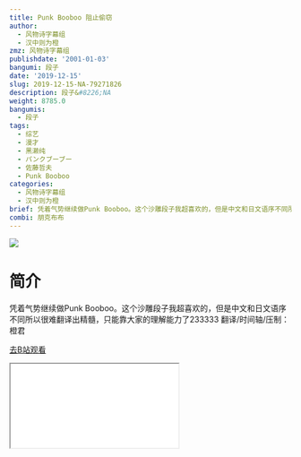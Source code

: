 ```yaml
---
title: Punk Booboo 阻止偷窃
author:
  - 风物诗字幕组
  - 汉中则为橙
zmz: 风物诗字幕组
publishdate: '2001-01-03'
bangumi: 段子
date: '2019-12-15'
slug: 2019-12-15-NA-79271826
description: 段子&#8226;NA
weight: 8785.0
bangumis:
  - 段子
tags:
  - 综艺
  - 漫才
  - 黑濑纯
  - パンクブーブー
  - 佐藤哲夫
  - Punk Booboo
categories:
  - 风物诗字幕组
  - 汉中则为橙
brief: 凭着气势继续做Punk Booboo。这个沙雕段子我超喜欢的，但是中文和日文语序不同所以很难翻译出精髓，只能靠大家的理解能力了233333 翻译/时间轴/压制：橙君
combi: 朋克布布
---
```

![](https://raw.githubusercontent.com/tcgriffith/owaraisite/master/static/tmpimg/639a864d6ecf02f8e2e34dcaabf0b698319820ca.jpg.480.jpg)
# 简介  
凭着气势继续做Punk Booboo。这个沙雕段子我超喜欢的，但是中文和日文语序不同所以很难翻译出精髓，只能靠大家的理解能力了233333
翻译/时间轴/压制：橙君  

[去B站观看](https://www.bilibili.com/video/av79271826/)
<div class ="resp-container"><iframe class="testiframe" src="//player.bilibili.com/player.html?aid=79271826"", scrolling="no", allowfullscreen="true" > </iframe></div> 
